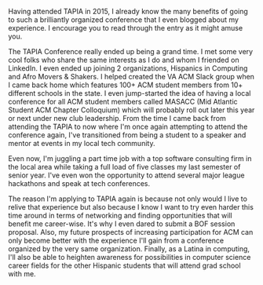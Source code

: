 Having attended TAPIA in 2015, I already know the many benefits of going to such a brilliantly organized conference that I even blogged about my experience. I encourage you to read through the entry as it might amuse you.

The TAPIA Conference really ended up being a grand time. I met some very cool folks who share the same interests as I do and whom I friended on LinkedIn. I even ended up joining 2 organizations, Hispanics in Computing and Afro Movers & Shakers. I helped created the VA ACM Slack group when I came back home which features 100+ ACM student members from 10+ different schools in the state. I even jump-started the idea of having a local conference for all ACM student members called MASACC (Mid Atlantic Student ACM Chapter Colloquium) which will probably roll out later this year or  next under new club leadership. From the time I came back from attending the TAPIA to now where I'm once again attempting to attend the conference again, I've transitioned from being a student to a speaker and mentor at events in my local tech community.

Even now, I'm juggling a part time job with a top software consulting firm in the local area while taking a full load of five classes my last semester of senior year. I've even won the opportunity to attend several major league hackathons and speak at tech conferences.

The reason I'm applying to TAPIA again is because not only would I live to relive that experience but also because I know I want to try even harder this time around in terms of networking and finding opportunities that will benefit me career-wise. It's why I even dared to submit a BOF session proposal. Also, my future prospects of increasing participation for ACM can only become better with the experience I'll gain from a conference organized by the very same organization. Finally, as a Latina in computing, I'll also be able to heighten awareness for possibilities in computer science career fields for the other Hispanic students that will attend grad school with me.